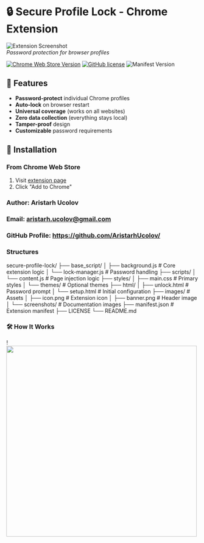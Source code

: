# 🔒 Secure Profile Lock - Chrome Extension

![Extension Screenshot](/images/screenshot.png)  
*Password protection for browser profiles*

[![Chrome Web Store Version](https://img.shields.io/chrome-web-store/v/your-extension-id?color=blue)](https://chrome.google.com/webstore/detail/secure-profile-lock/your-extension-id)
[![GitHub license](https://img.shields.io/badge/license-MIT-green)](https://github.com/AristarhUcolov/Browser-Profiles-Authentication-Secure-Profile-Lock/LICENSE)
![Manifest Version](https://img.shields.io/badge/manifest-v3-important)

## 🌟 Features

- **Password-protect** individual Chrome profiles
- **Auto-lock** on browser restart
- **Universal coverage** (works on all websites)
- **Zero data collection** (everything stays local)
- **Tamper-proof** design
- **Customizable** password requirements

## 🚀 Installation

### From Chrome Web Store
1. Visit [extension page](https://chrome.google.com/webstore/detail/secure-profile-lock/your-extension-id)
2. Click "Add to Chrome"

### Author: Aristarh Ucolov
### Email: aristarh.ucolov@gmail.com
### GitHub Profile: https://github.com/AristarhUcolov/

### Structures
secure-profile-lock/
├── base_script/
│   ├── background.js       # Core extension logic
│   └── lock-manager.js     # Password handling
├── scripts/
│   └── content.js          # Page injection logic
├── styles/
│   ├── main.css            # Primary styles
│   └── themes/             # Optional themes
├── html/
│   ├── unlock.html         # Password prompt
│   └── setup.html          # Initial configuration
├── images/                 # Assets
│   ├── icon.png            # Extension icon
│   ├── banner.png          # Header image
│   └── screenshots/        # Documentation images
├── manifest.json           # Extension manifest
├── LICENSE
└── README.md
### 🛠️ How It Works

!<img src="https://github.com/user-attachments/assets/ca3446d7-0586-4570-b5bb-3a382422a362" width="500">

